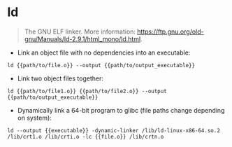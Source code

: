 # ld

> The GNU ELF linker.
> More information: <https://ftp.gnu.org/old-gnu/Manuals/ld-2.9.1/html_mono/ld.html>.

- Link an object file with no dependencies into an executable:

`ld {{path/to/file.o}} --output {{path/to/output_executable}}`

- Link two object files together:

`ld {{path/to/file1.o}} {{path/to/file2.o}} --output {{path/to/output_executable}}`

- Dynamically link a 64-bit program to glibc (file paths change depending on system):

`ld --output {{executable}} -dynamic-linker /lib/ld-linux-x86-64.so.2 /lib/crt1.o /lib/crti.o -lc {{file.o}} /lib/crtn.o`
